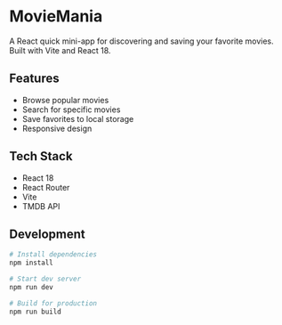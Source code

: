 # MovieMania

A React quick mini-app for discovering and saving your favorite movies. Built with Vite and React 18.

## Features

- Browse popular movies
- Search for specific movies
- Save favorites to local storage
- Responsive design

## Tech Stack

- React 18
- React Router
- Vite
- TMDB API

## Development

```sh
# Install dependencies
npm install

# Start dev server
npm run dev

# Build for production
npm run build
```

